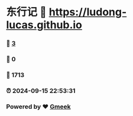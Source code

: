 # 东行记 :link: https://ludong-lucas.github.io 
### :page_facing_up: [3](https://ludong-lucas.github.io/tag.html) 
### :speech_balloon: 0 
### :hibiscus: 1713 
### :alarm_clock: 2024-09-15 22:53:31 
### Powered by :heart: [Gmeek](https://github.com/Meekdai/Gmeek)
